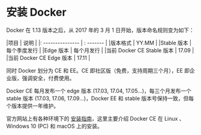 # 安装 Docker

Docker 在 1.13 版本之后，从 2017 年的 3 月 1 日开始，版本命名规则变为如下：

|项目              | 说明           |
|: --------------- | : -------     |
|版本格式           | YY.MM         |
|Stable 版本       | 每个季度发行    |
|Edge 版本         | 每个月发行      |
|当前 Docker CE Stable 版本 | 17.09 |
|当前 Docker CE Edge 版本   | 17.11 |

同时 Docker 划分为 CE 和 EE。CE 即社区版（免费，支持周期三个月），EE 即企业版，强调安全，付费使用。

Docker CE 每月发布一个 edge 版本 (17.03, 17.04, 17.05...)，每三个月发布一个 stable 版本 (17.03, 17.06, 17.09...)，Docker EE 和 stable 版本号保持一致，但每个版本提供一年维护。

官方网站上有各种环境下的 [安装指南](https://docs.docker.com/engine/installation/)，这里主要介绍 Docker CE 在 Linux 、Windows 10 (PC) 和 macOS 上的安装。
